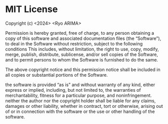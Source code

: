 MIT License
===============

Copyright (c) &lt;2024&gt; &lt;Ryo ARIMA&gt;

Permission is hereby granted, free of charge, to any person obtaining a copy of this software and associated documentation files (the “Software”), to deal in the Software without restriction, subject to the following conditions This includes, without limitation, the right to use, copy, modify, merge, publish, distribute, sublicense, and/or sell copies of the Software, and to permit persons to whom the Software is furnished to do the same.

The above copyright notice and this permission notice shall be included in all copies or substantial portions of the Software.

the software is provided “as is” and without warranty of any kind, either express or implied, including, but not limited to, the warranties of merchantability, fitness for a particular purpose, and noninfringement.
neither the author nor the copyright holder shall be liable for any claims, damages or other liability, whether in contract, tort or otherwise, arising out of or in connection with the software or the use or other handling of the software.